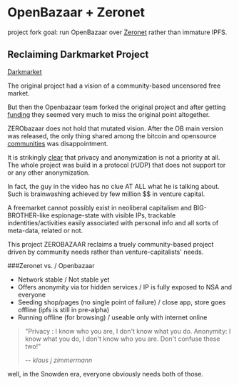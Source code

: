 # OpenBazaar + Zeronet

project fork goal: run OpenBazaar over [Zeronet](https://github.com/HelloZeroNet/ZeroNet) rather than immature IPFS.

## Reclaiming Darkmarket Project

[Darkmarket](https://www.youtube.com/watch?v=lHVqH8XO1Pk#t=86)

The original project had a vision of a community-based uncensored free market. 

But then the Openbazaar team forked the original project and after getting [funding](https://blog.openbazaar.org/openbazaar-is-entering-a-new-phase-with-funding/) they seemed very much to miss the original point altogether. 

ZERObazaar does not hold that mutated vision. After the OB main version was released, the only thing shared among the bitcoin and opensource [communities](https://www.reddit.com/r/Buttcoin/comments/4f18b5/openbizarre_developer_gets_very_sad_locks_grammar/) was disappointment. 

It is strikingly [clear](https://www.youtube.com/watch?v=NXszuDQwGHw) that privacy and anonymization is not a priority at all. The whole project was build in a protocol (rUDP) that does not support tor or any other anonymization. 

In fact, the guy in the video has no clue AT ALL what he is talking about. Such is brainwashing achieved by few million $$ in venture capital.

A freemarket cannot possibly exist in neoliberal capitalism and BIG-BROTHER-like espionage-state with visible IPs, trackable indentities/activities easily associated with personal info and all sorts of meta-data, related or not.

This project ZEROBAZAAR reclaims a truely community-based project driven by community needs rather than venture-capitalists' needs.

###Zeronet vs.   /  Openbazaar

*  Network stable / Not stable yet 
*  Offers anonymity via tor hidden services / IP is fully exposed to NSA and everyone
*  Seeding shop/pages (no single point of failure) / close app, store goes offline (ipfs is still in pre-alpha)
*  Running offline (for browsing) / useable only with internet online 

>"Privacy : I know who you are, I don't know what you do. 
>Anonymity: I know what you do, I don't know who you are. Don't confuse these two!"
>
> -- <cite>klaus j zimmermann</cite>

well, in the Snowden era, everyone obviously needs both of those.
